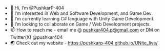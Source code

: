 - 👋 Hi, I’m @PushkarP-404
- 👀 I’m interested in Web and Software Development, and Game Dev.
- 🌱 I’m currently learning C# language with Unity Game Development.
- 💞️ I’m looking to collaborate on Game / Web Development projects.
- 📫 How to reach me - email me @ pushkar404.p@gmail.com or DM on Twitter(X) @pushkar404
- 🌏 Check out my website - https://pushkarp-404.github.io/UNite_live/
